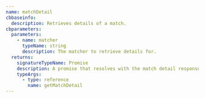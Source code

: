 ```yaml
---
name: matchDetail
cbbaseinfo:
  description: Retrieves details of a match.
cbparameters:
  parameters:
    - name: matcher
      typeName: string
      description: The matcher to retrieve details for.
  returns:
    signatureTypeName: Promise
    description: A promise that resolves with the match detail response.
    typeArgs:
      - type: reference
        name: getMatchDetail
---
```

<CBBaseInfo/> 
 <CBParameters/>